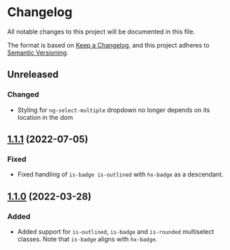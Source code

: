 # Changelog

All notable changes to this project will be documented in this file.

The format is based on [Keep a Changelog](https://keepachangelog.com/en/1.1.0/),
and this project adheres to [Semantic Versioning](https://semver.org/spec/v2.0.0.html).

## Unreleased

### Changed

- Styling for `ng-select-multiple` dropdown no longer depends on its location in the dom

## [1.1.1](https://www.npmjs.com/package/@hxui/ng-select/v/1.1.1) (2022-07-05)

### Fixed

- Fixed handling of `is-badge is-outlined` with `hx-badge` as a descendant.

## [1.1.0](https://www.npmjs.com/package/@hxui/ng-select/v/1.1.0) (2022-03-28)

### Added

- Added support for `is-outlined`, `is-badge` and `is-rounded` multiselect classes. Note that `is-badge` aligns with `hx-badge`.
